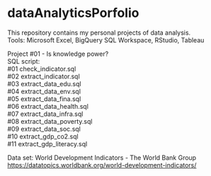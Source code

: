 # dataAnalyticsPorfolio  
This repository contains my personal projects of data analysis.  
Tools: Microsoft Excel, BigQuery SQL Workspace, RStudio, Tableau  
  
Project #01 - Is knowledge power?  
SQL script:  
#01 check_indicator.sql  
#02 extract_indicator.sql  
#03 extract_data_edu.sql  
#04 extract_data_env.sql  
#05 extract_data_fina.sql  
#06 extract_data_health.sql  
#07 extract_data_infra.sql  
#08 extract_data_poverty.sql  
#09 extract_data_soc.sql  
#10 extract_gdp_co2.sql  
#11 extract_gdp_literacy.sql  
  
Data set: World Development Indicators - The World Bank Group https://datatopics.worldbank.org/world-development-indicators/  
